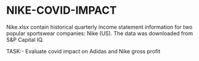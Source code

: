 # NIKE-COVID-IMPACT

Nike.xlsx contain historical quarterly income statement information for two popular sportswear companies: Nike (US). The data was downloaded from S&P Capital IQ. 

TASK:-
Evaluate covid impact on Adidas and Nike gross profit 
